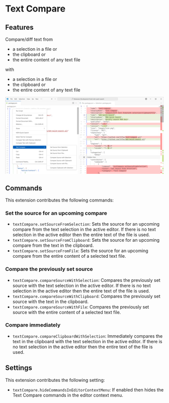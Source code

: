 # Text Compare

## Features

Compare/diff text from
* a selection in a file or
* the clipboard or
* the entire content of any text file

with
* a selection in a file or
* the clipboard or
* the entire content of any text file

![Screenshot](https://raw.githubusercontent.com/th7as/text-compare/master/images/demo.png)

## Commands

This extension contributes the following commands:

### Set the source for an upcoming compare
* `textCompare.setSourceFromSelection`: Sets the source for an upcoming compare from the text selection in the active editor.
    If there is no text selection in the active editor then the entire text of the file is used.
* `textCompare.setSourceFromClipboard`: Sets the source for an upcoming compare from the text in the clipboard.
* `textCompare.setSourceFromFile`: Sets the source for an upcoming compare from the entire content of a selected text file.

### Compare the previously set source
* `textCompare.compareSourceWithSelection`: Compares the previously set source with the text selection in the active editor.
    If there is no text selection in the active editor then the entire text of the file is used.
* `textCompare.compareSourceWithClipboard`: Compares the previously set source with the text in the clipboard.
* `textCompare.compareSourceWithFile`: Compares the previously set source with the entire content of a selected text file.

### Compare immediately
* `textCompare.compareClipboardWithSelection`: Immediately compares the text in the clipboard with the text selection in the active editor.
    If there is no text selection in the active editor then the entire text of the file is used.

## Settings

This extension contributes the following setting:

* `textCompare.hideCommandsInEditorContextMenu`: If enabled then hides the Text Compare commands in the editor context menu.

